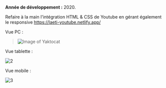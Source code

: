 **Année de développement :** 2020.</br>

Refaire à la main l'intégration HTML & CSS de Youtube en gérant également le responsive https://laeti-youtube.netlify.app/

Vue PC :
> ![Image of Yaktocat](https://user-images.githubusercontent.com/77897283/126186289-6a8c8869-d144-420b-9110-c2b99ed885e4.png)

Vue tablette :

![2](https://user-images.githubusercontent.com/77897283/139802391-efceeb4c-1dd1-4923-9766-60e267c20be8.jpg)

Vue mobile :

![3](https://user-images.githubusercontent.com/77897283/139802396-c00e4ed0-08be-440b-b8ce-0a4aa012a40f.jpg)
